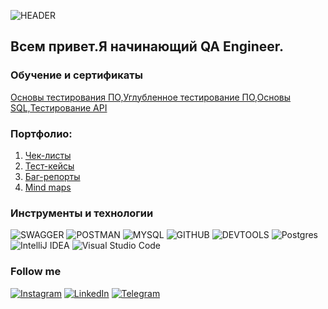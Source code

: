 ![HEADER](https://github.com/NikitaPat1989/NikitaPat1989/blob/main/assets/wallpaper-4106667_640.jpg)


## Всем привет.Я начинающий QA Engineer.

### Обучение и сертификаты
[Основы тестирования ПО,Углубленное тестирование ПО,Основы SQL,Тестирование API](https://cloud.mail.ru/home/%D0%A1%D0%B5%D1%80%D1%82%D0%B8%D1%84%D0%B8%D0%BA%D0%B0%D1%82%D1%8B/%D0%A1%D0%B5%D1%80%D1%82%D0%B8%D1%84%D0%B8%D0%BA%D0%B0%D1%82%20%D0%9F%D0%B0%D1%82%D0%B0%D0%BF%D0%BE%D0%B2%D0%B8%D1%87%20%D0%9D%D0%B8%D0%BA%D0%B8%D1%82%D0%B0.pdf)

### Портфолио:
 1. [Чек-листы](https://docs.google.com/spreadsheets/d/1flC4iCQN_HNPZwOoq4os-QnECuVKEsgczmf9V2JnvRY/edit?gid=1858576348#gid=1858576348)
 2. [Тест-кейсы](https://docs.google.com/spreadsheets/d/1flC4iCQN_HNPZwOoq4os-QnECuVKEsgczmf9V2JnvRY/edit?gid=1584513962#gid=1584513962)
 3. [Баг-репорты](https://docs.google.com/spreadsheets/d/1flC4iCQN_HNPZwOoq4os-QnECuVKEsgczmf9V2JnvRY/edit?gid=1105297860#gid=1105297860)
 4. [Mind maps](https://www.mindmeister.com/app/map/3757217253)

### Инструменты и технологии 
![SWAGGER](https://img.shields.io/badge/Swagger-090909?style=for-the-badge&logo=SWAGGER&logoColor=yellow&logoSize=20)
![POSTMAN](https://img.shields.io/badge/POSTMAN-090909?style=for-the-badge&logo=POSTMAN&logoColor=yellow)
![MYSQL](https://img.shields.io/badge/MYSQL-090909?style=for-the-badge&logo=MYSQL&logoColor=yellow)
![GITHUB](https://img.shields.io/badge/GITHUB-090909?style=for-the-badge&logo=github&logoColor=yellow)
![DEVTOOLS](https://img.shields.io/badge/DEVTOOLS-090909?style=for-the-badge&logo=developertools&logoColor=yellow)
![Postgres](https://img.shields.io/badge/postgres-090909?style=for-the-badge&logo=postgresql&logoColor=yellow)
![IntelliJ IDEA](https://img.shields.io/badge/IntelliJIDEA-090909?style=for-the-badge&logo=intellij-idea&logoColor=yellow)
![Visual Studio Code](https://img.shields.io/badge/Visual%20Studio%20Code-090909?style=for-the-badge&logo=visual-studio-code&logoColor=yellow)

### Follow me
[![Instagram](https://img.shields.io/badge/Instagram-090909?style=for-the-badge&logo=Instagram&logoColor=yellow)](https://www.instagram.com/nikitapotapovich6?igsh=MXBsN2tsZG9qOXdqNw==)
[![LinkedIn](https://img.shields.io/badge/linkedin-090909?style=for-the-badge&logo=linkedin&logoColor=yellow)](https://www.linkedin.com/in/%D0%BD%D0%B8%D0%BA%D0%B8%D1%82%D0%B0-%D0%BF%D0%BE%D1%82%D0%B0%D0%BF%D0%BE%D0%B2%D0%B8%D1%87-1752bb229?utm_source=share&utm_campaign=share_via&utm_content=profile&utm_medium=android_app)
[![Telegram](https://img.shields.io/badge/Telegram-090909?style=for-the-badge&logo=telegram&logoColor=yellow)](https://t.me/nikipot)





